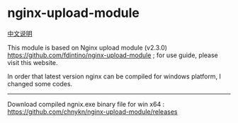 # nginx-upload-module

[中文说明](https://github.com/chnykn/nginx-upload-module/blob/master/README_CN.md)

This module is based on Nginx upload module (v2.3.0) https://github.com/fdintino/nginx-upload-module
; for use guide, please visit this website.

In order that latest version nginx can be compiled for windows platform, I changed some codes.

-----

Download compiled ngnix.exe binary file for win x64 : 
https://github.com/chnykn/nginx-upload-module/releases
